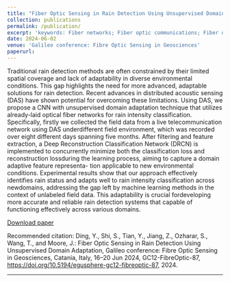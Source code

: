 ```yaml
---
title: "Fiber Optic Sensing in Rain Detection Using Unsupervised Domain Adaptation"
collection: publications
permalink: /publication/
excerpt: 'keywords: Fiber networks; Fiber optic communications; Fiber optic sensors; Neural networks; Optical fibers; Optical networks'
date: 2024-06-02
venue: 'Galileo conference: Fibre Optic Sensing in Geosciences'
paperurl: 
---
```

Traditional rain detection methods are often constrained by their limited spatial coverage and lack of adaptability in diverse environmental conditions. This gap highlights the need for more advanced, adaptable solutions for rain detection. Recent advances in distributed acoustic sensing (DAS) have shown potential for overcoming these limitations. Using DAS, we propose a CNN with unsupervised domain adaptation technique that utilizes already-laid optical fiber networks for rain intensity classification. Specifically, firstly we collected the field data from a live telecommunication network using DAS underdifferent field environment, which was recorded over eight different days spanning five months. After filtering and feature extraction, a Deep Reconstruction Classification Network (DRCN) is implemented to concurrently minimize both the classification loss and reconstruction lossduring the learning process, aiming to capture a domain adaptive feature representa- tion applicable to new environmental conditions. Experimental results show that our approach effectively identifies rain status and adapts well to rain intensity classification across newdomains, addressing the gap left by machine learning methods in the context of unlabeled field data. This adaptability is crucial fordeveloping more accurate and reliable rain detection systems that capable of functioning effectively across various domains.

<a href="https://doi.org/10.5194/egusphere-gc12-fibreoptic-87" target="_blank">Download paper</a>

Recommended citation: Ding, Y., Shi, S., Tian, Y., Jiang, Z., Ozharar, S., Wang, T., and Moore, J.: Fiber Optic Sensing in Rain Detection Using Unsupervised Domain Adaptation, Galileo conference: Fibre Optic Sensing in Geosciences, Catania, Italy, 16–20 Jun 2024, GC12-FibreOptic-87, https://doi.org/10.5194/egusphere-gc12-fibreoptic-87, 2024.

---

